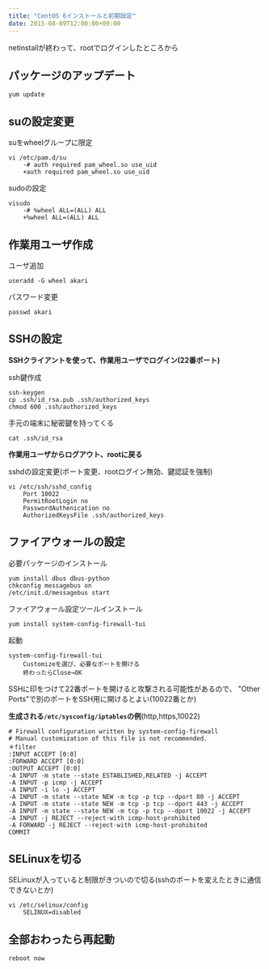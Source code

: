 ```yaml
---
title: "CentOS 6インストールと初期設定"
date: 2015-08-09T12:00:00+09:00
---
```


netinstallが終わって、rootでログインしたところから

パッケージのアップデート
---

    yum update

suの設定変更
----

suをwheelグループに限定

    vi /etc/pam.d/su
        -# auth required pam_wheel.so use_uid
        +auth required pam_wheel.so use_uid

sudoの設定

    visudo
        -# %wheel ALL=(ALL) ALL
        +%wheel ALL=(ALL) ALL

作業用ユーザ作成
----

ユーザ追加

    useradd -G wheel akari

パスワード変更

    passwd akari

SSHの設定
----

**SSHクライアントを使って、作業用ユーザでログイン(22番ポート)**

ssh鍵作成

    ssh-keygen
    cp .ssh/id_rsa.pub .ssh/authorized_keys
    chmod 600 .ssh/authorized_keys

手元の端末に秘密鍵を持ってくる

    cat .ssh/id_rsa

**作業用ユーザからログアウト、rootに戻る**

sshdの設定変更(ポート変更、rootログイン無効、鍵認証を強制)

    vi /etc/ssh/sshd_config
        Port 10022
        PermitRootLogin no
        PasswordAuthenication no
        AuthorizedKeysFile .ssh/authorized_keys


ファイアウォールの設定
---

必要パッケージのインストール

    yum install dbus dbus-python
    chkconfig messagebus on
    /etc/init.d/messagebus start


ファイアウォール設定ツールインストール

    yum install system-config-firewall-tui

起動

    system-config-firewall-tui
        Customizeを選び、必要なポートを開ける
        終わったらClose→OK

SSHに印をつけて22番ポートを開けると攻撃される可能性があるので、
"Other Ports"で別のポートをSSH用に開けるとよい(10022番とか)

**生成される`/etc/sysconfig/iptables`の例**(http,https,10022)

    # Firewall configuration written by system-config-firewall
    # Manual customization of this file is not recommended.
    ＊filter
    :INPUT ACCEPT [0:0]
    :FORWARD ACCEPT [0:0]
    :OUTPUT ACCEPT [0:0]
    -A INPUT -m state --state ESTABLISHED,RELATED -j ACCEPT
    -A INPUT -p icmp -j ACCEPT
    -A INPUT -i lo -j ACCEPT
    -A INPUT -m state --state NEW -m tcp -p tcp --dport 80 -j ACCEPT
    -A INPUT -m state --state NEW -m tcp -p tcp --dport 443 -j ACCEPT
    -A INPUT -m state --state NEW -m tcp -p tcp --dport 10022 -j ACCEPT
    -A INPUT -j REJECT --reject-with icmp-host-prohibited
    -A FORWARD -j REJECT --reject-with icmp-host-prohibited
    COMMIT

SELinuxを切る
----

SELinuxが入っていると制限がきついので切る(sshのポートを変えたときに通信できないとか)

    vi /etc/selinux/config
        SELINUX=disabled

全部おわったら再起動
----

    reboot now
